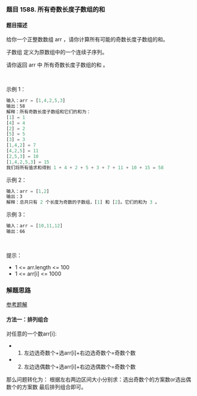 ### 题目 1588. 所有奇数长度子数组的和
#### 题目描述
给你一个正整数数组 arr ，请你计算所有可能的奇数长度子数组的和。

子数组 定义为原数组中的一个连续子序列。

请你返回 arr 中 所有奇数长度子数组的和 。

 

示例 1：

```js
输入：arr = [1,4,2,5,3]
输出：58
解释：所有奇数长度子数组和它们的和为：
[1] = 1
[4] = 4
[2] = 2
[5] = 5
[3] = 3
[1,4,2] = 7
[4,2,5] = 11
[2,5,3] = 10
[1,4,2,5,3] = 15
我们将所有值求和得到 1 + 4 + 2 + 5 + 3 + 7 + 11 + 10 + 15 = 58
```
示例 2：

```js
输入：arr = [1,2]
输出：3
解释：总共只有 2 个长度为奇数的子数组，[1] 和 [2]。它们的和为 3 。
```
示例 3：

```js
输入：arr = [10,11,12]
输出：66
```
 

提示：

- 1 <= arr.length <= 100
- 1 <= arr[i] <= 1000

### 解题思路
[参考题解](https://leetcode-cn.com/problems/sum-of-all-odd-length-subarrays/solution/onshi-jian-fu-za-du-o1shi-jian-fu-za-du-by-crj1998/)
#### 方法一：排列组合
对任意的一个数arr[i]:
- 1. 左边选奇数个+选arr[i]+右边选奇数个=奇数个数
- 2. 左边选偶数个+选arr[i]+右边选偶数个=奇数个数

那么问题转化为：
根据左右两边区间大小分别求：选出奇数个的方案数or选出偶数个的方案数
最后排列组合即可。
